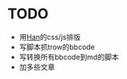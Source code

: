 # TODO

- 用[Han](https://github.com/ethantw/Han)的css/js排版
- 写脚本抓trow的bbcode
- 写转换所有bbcode到md的脚本
- 加多些文章
